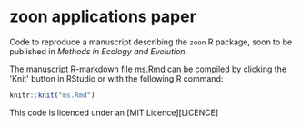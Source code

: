 # zoon applications paper

Code to reproduce a manuscript describing the `zoon` R package, soon to be published in *Methods in Ecology and Evolution*.

The manuscript R-markdown file [ms.Rmd](ms.Rmd) can be compiled by clicking the 'Knit' button in RStudio or with the following R command:

```r
knitr::knit("ms.Rmd")
```

This code is licenced under an [MIT Licence][LICENCE]
